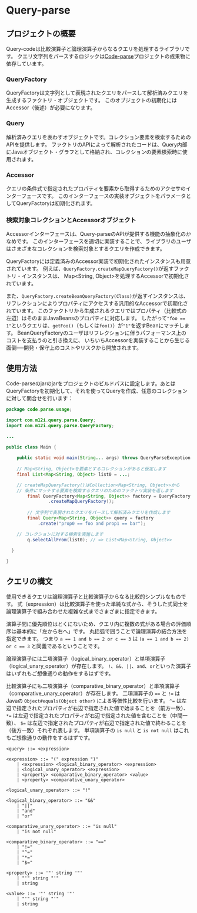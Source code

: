 # Query-parse

## プロジェクトの概要

Query-codeは比較演算子と論理演算子からなるクエリを処理するライブラリです。
クエリ文字列をパースするロジックは[Code-parse](https://github.com/mizukyf/code-parse)プロジェクトの成果物に依存しています。

### QueryFactory

QueryFactoryは文字列として表現されたクエリをパースして解析済みクエリを生成するファクトリ・オブジェクトです。
このオブジェクトの初期化にはAccessor（後述）が必要になります。

### Query

解析済みクエリを表わすオブジェクトです。コレクション要素を検索するためのAPIを提供します。
ファクトリのAPIによって解析されたコードは、Query内部にJavaオブジェクト・グラフとして格納され、コレクションの要素検索時に使用されます。

### Accessor

クエリの条件式で指定されたプロパティを要素から取得するためのアクセサのインターフェースです。
このインターフェースの実装オブジェクトをパラメータとしてQueryFactoryは初期化されます。

### 検索対象コレクションとAccessorオブジェクト

Accessorインターフェースは、Query-parseのAPIが提供する機能の抽象化のかなめです。
このインターフェースを適切に実装することで、ライブラリのユーザはさまざまなコレクションを検索対象とするクエリを作成できます。

QueryFactoryには定義済みのAccessor実装で初期化されたインスタンスも用意されています。
例えば、`QueryFactory.createMapQueryFactory()`が返すファクトリ・インスタンスは、
Map<String, Object>を処理するAccessorで初期化されています。

また、`QueryFactory.createBeanQueryFactory(Class)`が返すインスタンスは、
リフレクションによりプロパティにアクセスする汎用的なAccessorで初期化されています。
このファクトリから生成されるクエリではプロパティ（比較式の左辺）はそのままJavaBeansのプロパティに対応します。
したがって`"foo == 1"`というクエリは、`getFoo()`（もしくは`foo()`）が`"1"`を返すBeanにマッチします。
BeanQueryFactoryのユーザはリフレクションに伴うパフォーマンス上のコストを支払うのと引き換えに、
いちいちAccessorを実装することから生じる面倒──開発・保守上のコストやリスクから開放されます。

## 使用方法

Code-parseのjarのjarをプロジェクトのビルドパスに設定します。あとはQueryFactoryを初期化して、それを使ってQueryを作成、任意のコレクションに対して問合せを行います：

```java
package code.parse.usage;

import com.m12i.query.parse.Query;
import com.m12i.query.parse.QueryFactory;

...

public class Main {
  
	public static void main(String... args) throws QueryParseException {
    
    // Map<String, Object>を要素とするコレクションがあると仮定します
    final List<Map<String, Object> list0 = ...;

    // createMapQueryFactory()はCollection<Map<String, Object>>から
    // 条件にマッチする要素を検索するクエリのためのファクトリ実装を返します
		final QueryFactory<Map<String, Object>> factory = QueryFactory
				.createMapQueryFactory();
		
		// 文字列で表現されたクエリをパースして解析済みクエリを作成します
		final Query<Map<String, Object>> query = factory
		    .create("prop0 == foo and prop1 == bar");

    // コレクションに対する検索を実施します
		q.selectAllFrom(list0); // => List<Map<String, Object>>
		
  }

}
```

## クエリの構文

使用できるクエリは論理演算子と比較演算子からなる比較的シンプルなものです。
式（expression）は比較演算子を使った単純な式から、そうした式同士を論理演算子で組み合わせた複雑な式までさまざまに指定できます。

演算子間に優先順位はとくにないため、クエリ内に複数の式がある場合の評価順序は基本的に「左から右へ」です。
丸括弧で囲うことで論理演算の結合方法を指定できます。
つまり `a == 1 and b == 2 or c == 3` は `(a == 1 and b == 2) or c == 3` と同義であるということです。

論理演算子には二項演算子（logical_binary_operator）と単項演算子（logical_unary_operator）が存在します。
`!`、`&&`、`||`、`and`、`or`といった演算子はいずれもご想像通りの動作をするはずです。

比較演算子にも二項演算子（comparative_binary_operator）と単項演算子（comparative_unary_operator）が存在します。
二項演算子の `==` と `!=` はJavaの `Object#equals(Object other)` による等価性比較を行います。
`^=` は左辺で指定されたプロパティが右辺で指定された値で始まることを（前方一致）、
`*=` は左辺で指定されたプロパティが右辺で指定された値を含むことを（中間一致）、
`$=` は左辺で指定されたプロパティが右辺で指定された値で終わることを（後方一致）それぞれ表します。
単項演算子の `is null` と `is not null` はこれもご想像通りの動作をするはずです。

```bnf
<query> ::= <expression>

<expression> ::= "(" expression ")" 
	| <expression> <logical_binary_operator> <expression>
	| <logical_unary_operator> <expression>
	| <property> <comparative_binary_operator> <value>
	| <property> <comparative_unary_operator>

<logical_unary_operator> ::= "!"

<logical_binary_operator> ::= "&&"
	| "||"
	| "and"
	| "or"

<comparative_unary_operator> ::= "is null"
	| "is not null"

<comparative_binary_operator> ::= "=="
	| "!="
	| "^="
	| "*="
	| "$="

<property> ::= '"' string '"'
	| "'" string "'"
	| string

<value> ::= '"' string '"'
	| "'" string "'"
	| string
```



